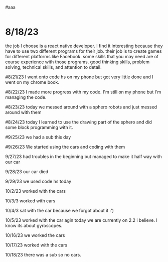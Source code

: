 #aaa
```python

```

# 8/18/23
the job I choose is a react native developer. I find it interesting because they have to use two different programs for their job. their job is to create games for different platforms like Facebook. some skills that you may need are of course experience with those programs. good thinking skills, problem solving, technical skills, and attention to detail. 

#8/21/23
I went onto code hs on my phone but got very little done and I went on my chrome book. 

#8/22/23
I made more progress with my code. I'm still on my phone but I'm managing the code. 

#8/23/23
today we messed around with a sphero robots and just messed around with them

#8/24/23
today I learned to use the drawing part of the sphero and did some block programming with it. 

#9/25/23
we had a sub this day

#9/26/23
We started using the cars and coding with them

9/27/23
had troubles in the beginning but managed to make it half way with our car

9/28/23
our car died 

9/29/23
we used code hs today

10/2/23
worked with the cars

10/3/3
worked with cars

10/4/3
sat with the car because we forgot about it :')

10/5/23
worked with the car agin today we are currently on 2.2 i believe. I know its about gyroscopes.

10/16/23
we worked the cars

10/17/23
worked with the cars

10/18/23
there was a sub so no cars.

